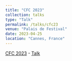 ```yaml
---
title: "CFC 2023"
collection: talks
type: "Talk"
permalink: /talks/cfc23
venue: "Palais de Festival"
date: 2023-04-25
location: "Cannes, France"
---
```


[CFC 2023](https://cfc2023.iacm.info/event/session/534865b0-a5fd-11ed-b019-000c29ddfc0c)    -   [Talk]()